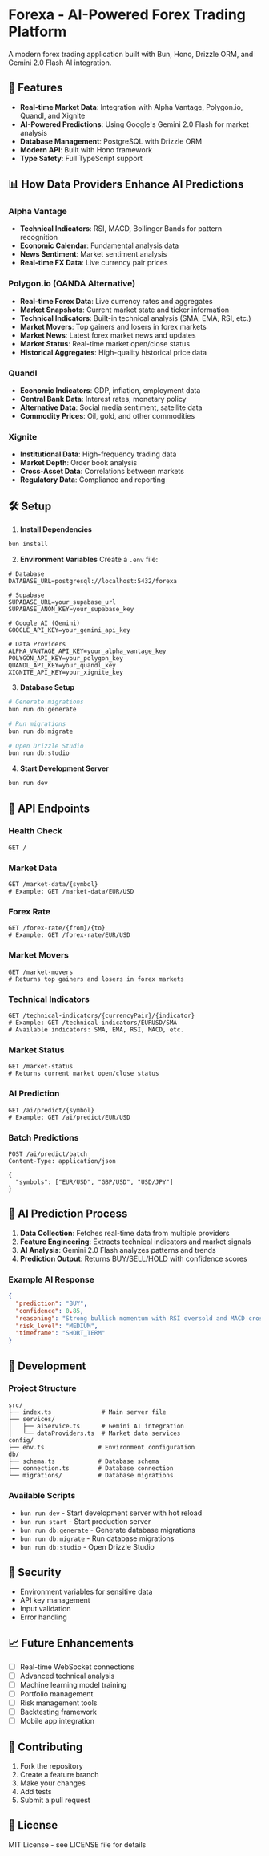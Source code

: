 # Forexa - AI-Powered Forex Trading Platform

A modern forex trading application built with Bun, Hono, Drizzle ORM, and Gemini 2.0 Flash AI integration.

## 🚀 Features

- **Real-time Market Data**: Integration with Alpha Vantage, Polygon.io, Quandl, and Xignite
- **AI-Powered Predictions**: Using Google's Gemini 2.0 Flash for market analysis
- **Database Management**: PostgreSQL with Drizzle ORM
- **Modern API**: Built with Hono framework
- **Type Safety**: Full TypeScript support

## 📊 How Data Providers Enhance AI Predictions

### Alpha Vantage

- **Technical Indicators**: RSI, MACD, Bollinger Bands for pattern recognition
- **Economic Calendar**: Fundamental analysis data
- **News Sentiment**: Market sentiment analysis
- **Real-time FX Data**: Live currency pair prices

### Polygon.io (OANDA Alternative)

- **Real-time Forex Data**: Live currency rates and aggregates
- **Market Snapshots**: Current market state and ticker information
- **Technical Indicators**: Built-in technical analysis (SMA, EMA, RSI, etc.)
- **Market Movers**: Top gainers and losers in forex markets
- **Market News**: Latest forex market news and updates
- **Market Status**: Real-time market open/close status
- **Historical Aggregates**: High-quality historical price data

### Quandl

- **Economic Indicators**: GDP, inflation, employment data
- **Central Bank Data**: Interest rates, monetary policy
- **Alternative Data**: Social media sentiment, satellite data
- **Commodity Prices**: Oil, gold, and other commodities

### Xignite

- **Institutional Data**: High-frequency trading data
- **Market Depth**: Order book analysis
- **Cross-Asset Data**: Correlations between markets
- **Regulatory Data**: Compliance and reporting

## 🛠️ Setup

1. **Install Dependencies**

```bash
bun install
```

2. **Environment Variables**
   Create a `.env` file:

```env
# Database
DATABASE_URL=postgresql://localhost:5432/forexa

# Supabase
SUPABASE_URL=your_supabase_url
SUPABASE_ANON_KEY=your_supabase_key

# Google AI (Gemini)
GOOGLE_API_KEY=your_gemini_api_key

# Data Providers
ALPHA_VANTAGE_API_KEY=your_alpha_vantage_key
POLYGON_API_KEY=your_polygon_key
QUANDL_API_KEY=your_quandl_key
XIGNITE_API_KEY=your_xignite_key
```

3. **Database Setup**

```bash
# Generate migrations
bun run db:generate

# Run migrations
bun run db:migrate

# Open Drizzle Studio
bun run db:studio
```

4. **Start Development Server**

```bash
bun run dev
```

## 📡 API Endpoints

### Health Check

```http
GET /
```

### Market Data

```http
GET /market-data/{symbol}
# Example: GET /market-data/EUR/USD
```

### Forex Rate

```http
GET /forex-rate/{from}/{to}
# Example: GET /forex-rate/EUR/USD
```

### Market Movers

```http
GET /market-movers
# Returns top gainers and losers in forex markets
```

### Technical Indicators

```http
GET /technical-indicators/{currencyPair}/{indicator}
# Example: GET /technical-indicators/EURUSD/SMA
# Available indicators: SMA, EMA, RSI, MACD, etc.
```

### Market Status

```http
GET /market-status
# Returns current market open/close status
```

### AI Prediction

```http
GET /ai/predict/{symbol}
# Example: GET /ai/predict/EUR/USD
```

### Batch Predictions

```http
POST /ai/predict/batch
Content-Type: application/json

{
  "symbols": ["EUR/USD", "GBP/USD", "USD/JPY"]
}
```

## 🤖 AI Prediction Process

1. **Data Collection**: Fetches real-time data from multiple providers
2. **Feature Engineering**: Extracts technical indicators and market signals
3. **AI Analysis**: Gemini 2.0 Flash analyzes patterns and trends
4. **Prediction Output**: Returns BUY/SELL/HOLD with confidence scores

### Example AI Response

```json
{
  "prediction": "BUY",
  "confidence": 0.85,
  "reasoning": "Strong bullish momentum with RSI oversold and MACD crossover",
  "risk_level": "MEDIUM",
  "timeframe": "SHORT_TERM"
}
```

## 🔧 Development

### Project Structure

```
src/
├── index.ts              # Main server file
├── services/
│   ├── aiService.ts      # Gemini AI integration
│   └── dataProviders.ts  # Market data services
config/
├── env.ts               # Environment configuration
db/
├── schema.ts            # Database schema
├── connection.ts        # Database connection
└── migrations/          # Database migrations
```

### Available Scripts

- `bun run dev` - Start development server with hot reload
- `bun run start` - Start production server
- `bun run db:generate` - Generate database migrations
- `bun run db:migrate` - Run database migrations
- `bun run db:studio` - Open Drizzle Studio

## 🔐 Security

- Environment variables for sensitive data
- API key management
- Input validation
- Error handling

## 📈 Future Enhancements

- [ ] Real-time WebSocket connections
- [ ] Advanced technical analysis
- [ ] Machine learning model training
- [ ] Portfolio management
- [ ] Risk management tools
- [ ] Backtesting framework
- [ ] Mobile app integration

## 🤝 Contributing

1. Fork the repository
2. Create a feature branch
3. Make your changes
4. Add tests
5. Submit a pull request

## 📄 License

MIT License - see LICENSE file for details
